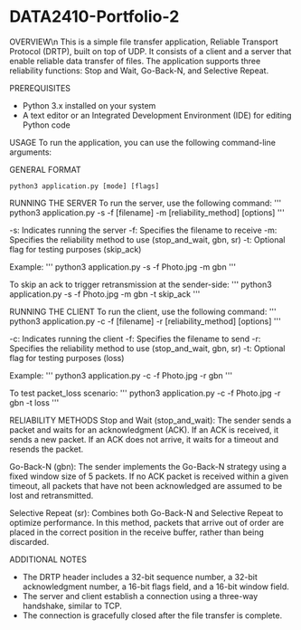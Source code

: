 # DATA2410-Portfolio-2

OVERVIEW\n
This is a simple file transfer application, Reliable Transport Protocol (DRTP), built on top of UDP. It consists of a client and a server that enable reliable data transfer of files. The application supports three reliability functions: Stop and Wait, Go-Back-N, and Selective Repeat.

PREREQUISITES
- Python 3.x installed on your system
- A text editor or an Integrated Development Environment (IDE) for editing Python code

USAGE
To run the application, you can use the following command-line arguments:

GENERAL FORMAT
```
python3 application.py [mode] [flags]
```

RUNNING THE SERVER
To run the server, use the following command:
''' python3 application.py -s -f [filename] -m [reliability_method] [options] '''

-s: Indicates running the server
-f: Specifies the filename to receive
-m: Specifies the reliability method to use (stop_and_wait, gbn, sr)
-t: Optional flag for testing purposes (skip_ack)

Example:
''' python3 application.py -s -f Photo.jpg -m gbn '''

To skip an ack to trigger retransmission at the sender-side:
''' python3 application.py -s -f Photo.jpg -m gbn -t skip_ack '''

RUNNING THE CLIENT
To run the client, use the following command:
''' python3 application.py -c -f [filename] -r [reliability_method] [options] '''

-c: Indicates running the client
-f: Specifies the filename to send
-r: Specifies the reliability method to use (stop_and_wait, gbn, sr)
-t: Optional flag for testing purposes (loss)

Example:
''' python3 application.py -c -f Photo.jpg -r gbn '''

To test packet_loss scenario:
''' python3 application.py -c -f Photo.jpg -r gbn -t loss '''

RELIABILITY METHODS
Stop and Wait (stop_and_wait): 
The sender sends a packet and waits for an acknowledgment (ACK). If an ACK is received, it sends a new packet. If an ACK does not arrive, it waits for a timeout and resends the packet.

Go-Back-N (gbn): 
The sender implements the Go-Back-N strategy using a fixed window size of 5 packets. If no ACK packet is received within a given timeout, all packets that have not been acknowledged are assumed to be lost and retransmitted.

Selective Repeat (sr): 
Combines both Go-Back-N and Selective Repeat to optimize performance. In this method, packets that arrive out of order are placed in the correct position in the receive buffer, rather than being discarded.

ADDITIONAL NOTES
- The DRTP header includes a 32-bit sequence number, a 32-bit acknowledgment number, a 16-bit flags field, and a 16-bit window field.
- The server and client establish a connection using a three-way handshake, similar to TCP.
- The connection is gracefully closed after the file transfer is complete.